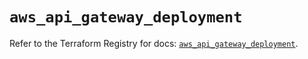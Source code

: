 # `aws_api_gateway_deployment`

Refer to the Terraform Registry for docs: [`aws_api_gateway_deployment`](https://registry.terraform.io/providers/hashicorp/aws/5.75.1/docs/resources/api_gateway_deployment).
